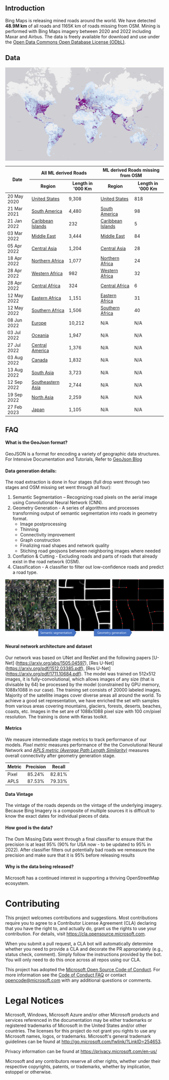 Introduction
-------------------
Bing Maps is releasing mined roads around the world. We have detected <b>48.9M km</b> of all roads and 1165K km of roads missing from OSM. Mining is performed with Bing Maps imagery between 2020 and 2022 including Maxar and Airbus. The data is freely available for download and use under the [Open Data Commons Open Database License (ODbL)](https://opendatacommons.org/licenses/odbl/).

## Data

<!--![Mining status](images/mining-status.png)-->
![Mining status](images/RoadLengthByQuadkey-mar23_basemap-10-Full.png)
<!---
| Date          | Region   | Length in '000 Km   |
:----------------:|:------------:|:---------:
| 20 May 2020 | [United States](https://usaminedroads.blob.core.windows.net/road-detections/USA.zip) | 9,308 |
| 21 Mar 2021 | [South America](https://usaminedroads.blob.core.windows.net/road-detections/SouthAmerica-Full.zip) | 4,480 |
| 21 Jan 2022 | [Caribbean Islands](https://usaminedroads.blob.core.windows.net/road-detections/CaribbeanIslands-Full.zip) | 232 |
| 03 Mar 2022 | [Middle East](https://usaminedroads.blob.core.windows.net/road-detections/MiddleEast-Full.zip) | 3,444 |
| 05 Apr 2022 | [Central Asia](https://usaminedroads.blob.core.windows.net/road-detections/AsiaCenter-Full.zip) | 1,204 |
| 18 Apr 2022 | [Northern Africa](https://usaminedroads.blob.core.windows.net/road-detections/AfricaNorth-Full.zip) | 1,077 |
| 28 Apr 2022 | [Western Africa](https://usaminedroads.blob.core.windows.net/road-detections/AfricaWest-Full.zip) | 982 |
| 28 Apr 2022 | [Central Africa](https://usaminedroads.blob.core.windows.net/road-detections/AfricaCenter-Full.zip) | 324 |
| 12 May 2022 | [Eastern Africa](https://usaminedroads.blob.core.windows.net/road-detections/AfricaEast-Full.zip) | 1,151 |
| 12 May 2022 | [Southern Africa](https://usaminedroads.blob.core.windows.net/road-detections/AfricaSouth-Full.zip) | 1,506 |
| 08 Jun 2022 | [Europe](https://usaminedroads.blob.core.windows.net/road-detections/Europe-Full.zip) | 10,212 |
| 03 Jul 2022 | [Oceania](https://usaminedroads.blob.core.windows.net/road-detections/Oceania-Full.zip) | 1,947 |
| 27 Jul 2022 | [Central America](https://usaminedroads.blob.core.windows.net/road-detections/AmericaCenter-Full.zip) | 1,376 |
| 03 Aug 2022 | [Canada](https://usaminedroads.blob.core.windows.net/road-detections/Canada-Full.zip) | 1,832 |
| 13 Aug 2022 | [South Asia](https://usaminedroads.blob.core.windows.net/road-detections/AsiaSouth-Full.zip) | 3,723 |
| 12 Sep 2022 | [Southeastern Asia](https://usaminedroads.blob.core.windows.net/road-detections/AsiaSouthEast-Full.zip) | 2,744 |
| 19 Sep 2022 | [North Asia](https://usaminedroads.blob.core.windows.net/road-detections/AsiaNorth-Full.zip) | 2,259 |
| 27 Feb 2023 | [Japan](https://roaddetections.blob.core.windows.net/github/Japan-Full.zip) | 1,105 |
-->
<table>
    <thead>
        <tr>
	    <th colspan=1, rowspan=2>Date</th>
            <th colspan=2>All ML derived Roads</th>
            <th colspan=2>ML derived Roads missing from OSM</th>
        </tr>
	<tr>
            <th>Region</th> <th>Length in '000 Km</th>
	    <th>Region</th> <th>Length in '000 Km</th>
        </tr>
    </thead>
    <tbody>
		<tr>
			<td>20 May 2020</td>
			<td><a href="https://usaminedroads.blob.core.windows.net/road-detections/USA.zip">United States</a></td>
			<td>9,308</td>
			<td><a href="https://usaminedroads.blob.core.windows.net/road-detections/origUSA-PreMerge.zip">United States</a></td>
			<td>818</td>
		</tr>
		<tr>
			<td>21 Mar 2021</td>
			<td><a href="https://usaminedroads.blob.core.windows.net/road-detections/SouthAmerica-Full.zip">South America</a></td>
			<td>4,480</td>
			<td><a href="https://usaminedroads.blob.core.windows.net/road-detections/SouthAmerica-PreMerge.zip">South America</a></td>
			<td>98</td>
		</tr>
		<tr>
			<td>21 Jan 2022</td>
			<td><a href="https://usaminedroads.blob.core.windows.net/road-detections/CaribbeanIslands-Full.zip">Caribbean Islands</a></td>
			<td>232</td>
			<td><a href="https://usaminedroads.blob.core.windows.net/road-detections/CaribbeanIslands-PreMerge.zip">Caribbean Islands</a></td>
			<td>5</td>
		</tr>
		<tr>
			<td>03 Mar 2022</td>
			<td><a href="https://usaminedroads.blob.core.windows.net/road-detections/MiddleEast-Full.zip">Middle East</a></td>
			<td>3,444</td>
			<td><a href="https://usaminedroads.blob.core.windows.net/road-detections/MiddleEast-PreMerge.zip">Middle East</a></td>
			<td>84</td>
		</tr>
		<tr>
			<td> 05 Apr 2022</td>
			<td><a href="https://usaminedroads.blob.core.windows.net/road-detections/AsiaCenter-Full.zip">Central Asia</a></td>
			<td>1,204</td>
			<td><a href="https://usaminedroads.blob.core.windows.net/road-detections/AsiaCenter-PreMerge.zip">Central Asia</a></td>
			<td>28</td>
		</tr>
		<tr>
			<td>18 Apr 2022</td>
			<td><a href="https://usaminedroads.blob.core.windows.net/road-detections/AfricaNorth-Full.zip">Northern Africa</a></td>
			<td>1,077</td>
			<td><a href="https://usaminedroads.blob.core.windows.net/road-detections/AfricaNorth-PreMerge.zip">Northern Africa</a></td>
			<td>24</td>
		</tr>
		<tr>
			<td>28 Apr 2022</td>
			<td><a href="https://usaminedroads.blob.core.windows.net/road-detections/AfricaWest-Full.zip">Western Africa</a></td>
			<td>982</td>
			<td><a href="https://usaminedroads.blob.core.windows.net/road-detections/AfricaWest-PreMerge.zip">Western Africa</a></td>
			<td>32</td>
		</tr>
		<tr>
			<td>28 Apr 2022</td>
			<td><a href="https://usaminedroads.blob.core.windows.net/road-detections/AfricaCenter-Full.zip">Central Africa</a></td>
			<td>324</td>
			<td><a href="https://usaminedroads.blob.core.windows.net/road-detections/AfricaCenter-PreMerge.zip">Central Africa</a></td>
			<td>6</td>
		</tr>
		<tr>
			<td>12 May 2022</td>
			<td><a href="https://usaminedroads.blob.core.windows.net/road-detections/AfricaEast-Full.zip">Eastern Africa</a></td>
			<td>1,151</td>
			<td><a href="https://usaminedroads.blob.core.windows.net/road-detections/AfricaEast-PreMerge.zip">Eastern Africa</a></td>
			<td>31</td>
		</tr>
		<tr>
			<td>12 May 2022</td>
			<td><a href="https://usaminedroads.blob.core.windows.net/road-detections/AfricaSouth-Full.zip">Southern Africa</a></td>
			<td>1,506</td>
			<td><a href="https://usaminedroads.blob.core.windows.net/road-detections/AfricaSouth-PreMerge.zip">Southern Africa</a></td>
			<td>40</td>
		</tr>
		<tr>
			<td>08 Jun 2022</td>
			<td><a href="https://usaminedroads.blob.core.windows.net/road-detections/Europe-Full.zip">Europe</a></td>
			<td>10,212</td>
			<td>N/A</td>
			<td>N/A</td>
		</tr>
		<tr>
			<td>03 Jul 2022</td>
			<td><a href="https://usaminedroads.blob.core.windows.net/road-detections/Oceania-Full.zip">Oceania</a></td>
			<td>1,947</td>
			<td>N/A</td>
			<td>N/A</td>
		</tr>
		<tr>
			<td>27 Jul 2022</td>
			<td><a href="https://usaminedroads.blob.core.windows.net/road-detections/AmericaCenter-Full.zip">Central America</a></td>
			<td>1,376</td>
			<td>N/A</td>
			<td>N/A</td>
		</tr>
		<tr>
			<td>03 Aug 2022</td>
			<td><a href="https://usaminedroads.blob.core.windows.net/road-detections/Canada-Full.zip">Canada</a></td>
			<td>1,832</td>
			<td>N/A</td>
			<td>N/A</td>
		</tr>
		<tr>
			<td>13 Aug 2022</td>
			<td><a href="https://usaminedroads.blob.core.windows.net/road-detections/AsiaSouth-Full.zip">South Asia</a></td>
			<td>3,723</td>
			<td>N/A</td>
			<td>N/A</td>
		</tr>
		<tr>
			<td>12 Sep 2022</td>
			<td><a href="https://usaminedroads.blob.core.windows.net/road-detections/AsiaSouthEast-Full.zip">Southeastern Asia</a></td>
			<td>2,744</td>
			<td>N/A</td>
			<td>N/A</td>
		</tr>
		<tr>
			<td>19 Sep 2022</td>
			<td><a href="https://usaminedroads.blob.core.windows.net/road-detections/AsiaNorth-Full.zip">North Asia</a></td>
			<td>2,259</td>
			<td>N/A</td>
			<td>N/A</td>
		</tr>
		<tr>
			<td>27 Feb 2023</td>
			<td><a href="https://roaddetections.blob.core.windows.net/github/Japan-Full.zip">Japan</a></td>
			<td>1,105</td>
			<td>N/A</td>
			<td>N/A</td>
		</tr>
	</tbody>
</table>

## FAQ

#### What is the GeoJson format?
GeoJSON is a format for encoding a variety of geographic data structures. 
For Intensive Documentation and Tutorials, Refer to [GeoJson Blog](http://geojson.org/)

#### Data generation details:
The road extraction is done in four stages (full drop went through two stages and OSM missing set went through all four):
1.	Semantic Segmentation – Recognizing road pixels on the aerial image using Convolutional Neural Network (CNN).
2.	Geometry Generation - A series of algorithms and processes transforming output of semantic segmentation into roads in geometry format.
    - Image postprocessing
    - Thinning
    - Connectivity improvement
    - Graph construction
    - Finalizing road shapes and network quality
    - Stiching road geojsons between neighboring images where needed
3.  Conflation & Cutting - Excluding roads and parts of roads that already exist in the road network (OSM).
4.  Classification - A classifier to filter out low-confidence roads and predict a road type.

![](/images/scheme.png)

#### Neural network architecture and dataset
Our network was based on UNet and ResNet and the following papers [U-Net] (https://arxiv.org/abs/1505.04597), [Res U-Net] (https://arxiv.org/pdf/1512.03385.pdf), [Res U-Net] (https://arxiv.org/pdf/1711.10684.pdf).
The model was trained on 512x512 images, it is fully-convolutional, which allows images of any size (that is divisable by 64) be processed by the model (constrained by GPU memory, 1088x1088 in our case). The training set consists of 20000 labeled images. Majority of the satellite images cover diverse areas all around the world. To achieve a good set representation, we have enriched the set with samples from various areas covering mountains, glaciers, forests, deserts, beaches, coasts, etc.
Images in the set are of 1088x1088 pixel size with 100 cm/pixel resolution. The training is done with Keras toolkit.

#### Metrics
We measure intermediate stage metrics to track performance of our models. <i>Pixel metric</i> measures performance of the the Convolutional Neural Network and <i><a href='https://medium.com/the-downlinq/spacenet-road-detection-and-routing-challenge-part-i-d4f59d55bfce'>APLS metric (Average Path Length Similarity)</a></i> measures overall connectivity after geometry generation stage.

| Metric        | Precision    | Recall    |
| ------------- |:-------------:|:-------------:|
|Pixel|85.24%|82.81%|
|APLS|87.53%|79.33%|

#### Data Vintage
The vintage of the roads depends on the vintage of the underlying imagery. Because Bing Imagery is a composite of multiple sources it is difficult to know the exact dates for individual pieces of data.

#### How good is the data?
The Osm Missing Data went through a final classifier to ensure that the precision is at least 95% (90% for USA now - to be updated to 95% in 2022). After classifier filters out potentially bad roads we remeasure the precision and make sure that it is 95% before releasing results

#### Why is the data being released?
Microsoft has a continued interest in supporting a thriving OpenStreetMap ecosystem.

# Contributing

This project welcomes contributions and suggestions.  Most contributions require you to agree to a
Contributor License Agreement (CLA) declaring that you have the right to, and actually do, grant us
the rights to use your contribution. For details, visit https://cla.opensource.microsoft.com.

When you submit a pull request, a CLA bot will automatically determine whether you need to provide
a CLA and decorate the PR appropriately (e.g., status check, comment). Simply follow the instructions
provided by the bot. You will only need to do this once across all repos using our CLA.

This project has adopted the [Microsoft Open Source Code of Conduct](https://opensource.microsoft.com/codeofconduct/).
For more information see the [Code of Conduct FAQ](https://opensource.microsoft.com/codeofconduct/faq/) or
contact [opencode@microsoft.com](mailto:opencode@microsoft.com) with any additional questions or comments.

# Legal Notices

Microsoft, Windows, Microsoft Azure and/or other Microsoft products and services referenced in the documentation
may be either trademarks or registered trademarks of Microsoft in the United States and/or other countries.
The licenses for this project do not grant you rights to use any Microsoft names, logos, or trademarks.
Microsoft's general trademark guidelines can be found at http://go.microsoft.com/fwlink/?LinkID=254653.

Privacy information can be found at https://privacy.microsoft.com/en-us/

Microsoft and any contributors reserve all other rights, whether under their respective copyrights, patents,
or trademarks, whether by implication, estoppel or otherwise.
